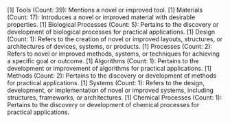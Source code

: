 [1] Tools (Count: 39): Mentions a novel or improved tool.
[1] Materials (Count: 17): Introduces a novel or improved material with desirable properties.
[1] Biological Processes (Count: 5): Pertains to the discovery or development of biological processes for practical applications.
[1] Design (Count: 1): Refers to the creation of novel or improved layouts, structures, or architectures of devices, systems, or products.
[1] Processes (Count: 2): Refers to novel or improved methods, systems, or techniques for achieving a specific goal or outcome.
[1] Algorithms (Count: 1): Pertains to the development or improvement of algorithms for practical applications.
[1] Methods (Count: 2): Pertains to the discovery or development of methods for practical applications.
[1] Systems (Count: 1): Refers to the design, development, or implementation of novel or improved systems, including structures, frameworks, or architectures.
[1] Chemical Processes (Count: 1): Pertains to the discovery or development of chemical processes for practical applications.

